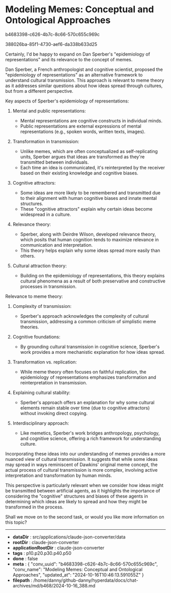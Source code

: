 # Modeling Memes: Conceptual and Ontological Approaches

b4683398-c626-4b7c-8c66-570c655c969c

388026ba-85f1-4730-aef6-da338b633d25

 Certainly, I'd be happy to expand on Dan Sperber's "epidemiology of representations" and its relevance to the concept of memes.

Dan Sperber, a French anthropologist and cognitive scientist, proposed the "epidemiology of representations" as an alternative framework to understand cultural transmission. This approach is relevant to meme theory as it addresses similar questions about how ideas spread through cultures, but from a different perspective.

Key aspects of Sperber's epidemiology of representations:

1. Mental and public representations:
   - Mental representations are cognitive constructs in individual minds.
   - Public representations are external expressions of mental representations (e.g., spoken words, written texts, images).

2. Transformation in transmission:
   - Unlike memes, which are often conceptualized as self-replicating units, Sperber argues that ideas are transformed as they're transmitted between individuals.
   - Each time an idea is communicated, it's reinterpreted by the receiver based on their existing knowledge and cognitive biases.

3. Cognitive attractors:
   - Some ideas are more likely to be remembered and transmitted due to their alignment with human cognitive biases and innate mental structures.
   - These "cognitive attractors" explain why certain ideas become widespread in a culture.

4. Relevance theory:
   - Sperber, along with Deirdre Wilson, developed relevance theory, which posits that human cognition tends to maximize relevance in communication and interpretation.
   - This theory helps explain why some ideas spread more easily than others.

5. Cultural attraction theory:
   - Building on the epidemiology of representations, this theory explains cultural phenomena as a result of both preservative and constructive processes in transmission.

Relevance to meme theory:

1. Complexity of transmission:
   - Sperber's approach acknowledges the complexity of cultural transmission, addressing a common criticism of simplistic meme theories.

2. Cognitive foundations:
   - By grounding cultural transmission in cognitive science, Sperber's work provides a more mechanistic explanation for how ideas spread.

3. Transformation vs. replication:
   - While meme theory often focuses on faithful replication, the epidemiology of representations emphasizes transformation and reinterpretation in transmission.

4. Explaining cultural stability:
   - Sperber's approach offers an explanation for why some cultural elements remain stable over time (due to cognitive attractors) without invoking direct copying.

5. Interdisciplinary approach:
   - Like memetics, Sperber's work bridges anthropology, psychology, and cognitive science, offering a rich framework for understanding culture.

Incorporating these ideas into our understanding of memes provides a more nuanced view of cultural transmission. It suggests that while some ideas may spread in ways reminiscent of Dawkins' original meme concept, the actual process of cultural transmission is more complex, involving active interpretation and transformation by human minds.

This perspective is particularly relevant when we consider how ideas might be transmitted between artificial agents, as it highlights the importance of considering the "cognitive" structures and biases of these agents in determining which ideas are likely to spread and how they might be transformed in the process.

Shall we move on to the second task, or would you like more information on this topic?

---

* **dataDir** : src/applications/claude-json-converter/data
* **rootDir** : claude-json-converter
* **applicationRootDir** : claude-json-converter
* **tags** : p10.p20.p30.p40.p50
* **done** : false
* **meta** : {
  "conv_uuid": "b4683398-c626-4b7c-8c66-570c655c969c",
  "conv_name": "Modeling Memes: Conceptual and Ontological Approaches",
  "updated_at": "2024-10-16T10:46:13.591055Z"
}
* **filepath** : /home/danny/github-danny/hyperdata/docs/chat-archives/md/b468/2024-10-16_388.md